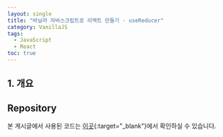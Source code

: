 ```yaml
---
layout: single
title: "바닐라 자바스크립트로 리액트 만들기 - useReducer"
category: VanillaJS
tags:
  - JavaScript
  - React
toc: true
---
```


## 1. 개요

## Repository

본 게시글에서 사용된 코드는 [이곳](https://github.com/Gyeongsu1997/create-react-with-vanilla-js/tree/06-usereducer){:target="_blank"}에서 확인하실 수 있습니다.
